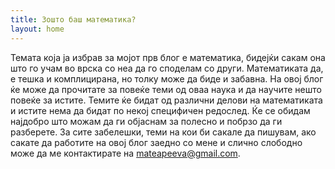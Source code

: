 ```yaml
---
title: Зошто баш математика?
layout: home
---
```


Темата која ја избрав за мојот прв блог е математика, бидејќи сакам она што го учам во врска со неа да го споделам со други. Математиката да, е тешка и комплицирана, но толку може да биде и забавна. На овој блог ќе може да прочитате за повеќе теми од оваа наука и да научите нешто повеќе за истите. Темите ќе бидат од различни делови на математиката и истите нема да бидат по некој специфичен редослед. Ќе се обидам најдобро што можам да ги објаснам за полесно и побрзо да ги разберете. За сите забелешки, теми на кои би сакале да пишувам, ако сакате да работите на овој блог заедно со мене и слично слободно може да ме контактирате на mateapeeva@gmail.com.
